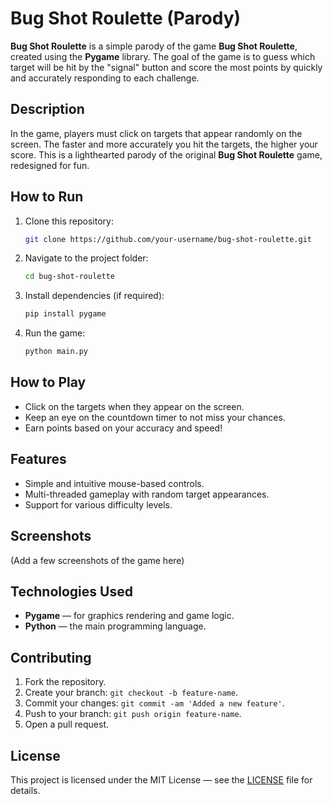 # Bug Shot Roulette (Parody)

**Bug Shot Roulette** is a simple parody of the game **Bug Shot Roulette**, created using the **Pygame** library. The goal of the game is to guess which target will be hit by the "signal" button and score the most points by quickly and accurately responding to each challenge.

## Description

In the game, players must click on targets that appear randomly on the screen. The faster and more accurately you hit the targets, the higher your score. This is a lighthearted parody of the original **Bug Shot Roulette** game, redesigned for fun.

## How to Run

1. Clone this repository:

    ```bash
    git clone https://github.com/your-username/bug-shot-roulette.git
    ```

2. Navigate to the project folder:

    ```bash
    cd bug-shot-roulette
    ```

3. Install dependencies (if required):

    ```bash
    pip install pygame
    ```

4. Run the game:

    ```bash
    python main.py
    ```

## How to Play

- Click on the targets when they appear on the screen.
- Keep an eye on the countdown timer to not miss your chances.
- Earn points based on your accuracy and speed!

## Features

- Simple and intuitive mouse-based controls.
- Multi-threaded gameplay with random target appearances.
- Support for various difficulty levels.

## Screenshots

(Add a few screenshots of the game here)

## Technologies Used

- **Pygame** — for graphics rendering and game logic.
- **Python** — the main programming language.

## Contributing

1. Fork the repository.
2. Create your branch: `git checkout -b feature-name`.
3. Commit your changes: `git commit -am 'Added a new feature'`.
4. Push to your branch: `git push origin feature-name`.
5. Open a pull request.

## License

This project is licensed under the MIT License — see the [LICENSE](LICENSE) file for details.
